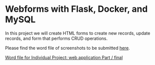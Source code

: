 # Webforms with Flask, Docker, and MySQL

In this project we will create HTML forms to create new records, update records, and form that performs CRUD operations.

Please find the word file of screenshots to be submitted [here](Lesson3IS601.docx).

[Word file for Individual Project: web application Part / final](IS601FinalPart_RIMPAL.docx)
